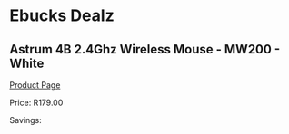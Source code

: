 
# Ebucks Dealz
## Astrum 4B 2.4Ghz Wireless Mouse - MW200 - White
[Product Page](https://www.ebucks.com/web/shop/productSelected.do?prodId=1206288601&catId=365757697)

Price: R179.00

Savings: 


	